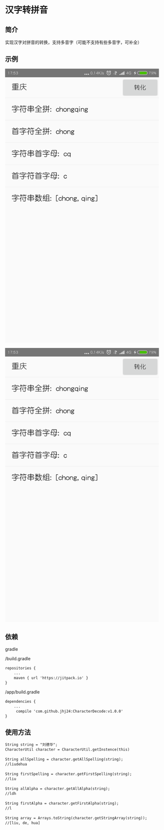 # 汉字转拼音
## 简介
实现汉字对拼音的转换，支持多音字（可能不支持有些多音字，可补全）

## 示例

![重庆](https://github.com/jhj24/CharacterDecode/raw/master/app/screenshot/chongqing.png)

![重要](https://github.com/jhj24/CharacterDecode/raw/master/app/screenshot/chongqing.png)


## 依赖

gradle

/build.gradle
```
repositories {
    ...
    maven { url 'https://jitpack.io' }
}
```
/app/build.gradle
```
dependencies {
    ...
     compile 'com.github.jhj24:CharacterDecode:v1.0.0'
}
```

## 使用方法
```
String string = "刘德华";
CharacterUtil character = CharacterUtil.getInstence(this)

String allSpelling = character.getAllSpelling(string);
//liudehua

String firstSpelling = character.getFirstSpelling(string);
//liu

String allAlpha = character.getAllAlpha(string);
//ldh

String firstAlpha = character.getFirstAlpha(string);
//l

String array = Arrays.toString(character.getStringArray(string));
//[liu, de, hua]

```

